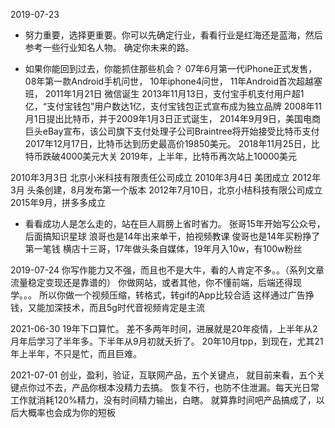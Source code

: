 
2019-07-23
* 努力重要，选择更重要。你可以先确定行业，看看行业是红海还是蓝海，然后参考一些行业知名人物。
确定你未来的路。

* 如果你能回到过去，你能抓住那些机会？
07年6月第一代iPhone正式发售，
08年第一款Android手机问世，
10年iphone4问世，
11年Android首次超越塞班，
2011年1月21日 微信诞生
2013年11月13日，支付宝手机支付用户超1亿，“支付宝钱包”用户数达1亿，支付宝钱包正式宣布成为独立品牌
2008年11月1日提出比特币，并于2009年1月3日正式诞生，
    2014年9月9日，美国电商巨头eBay宣布，该公司旗下支付处理子公司Braintree将开始接受比特币支付
    2017年12月17日，比特币达到历史最高价19850美元。
    2018年11月25日，比特币跌破4000美元大关
    2019年，上半年，比特币再次站上10000美元

2010年3月3日 北京小米科技有限责任公司成立
2010年3月4日 美团成立
2012年3月 头条创建，8月发布第一个版本
2012年7月10日，北京小桔科技有限公司成立
2015年9月，拼多多成立

* 看看成功人是怎么走的，站在巨人肩膀上省时省力。
张哥15年开始写公众号，后面搞知识星球
浪哥也是14年出来单干，拍视频教课
俊哥也是14年买粉挣了第一笔钱
横店十三哥，17年做头条自媒体，19年月入10w，有100w粉丝


2019-07-24
你写作能力又不强，而且也不是大牛，看的人肯定不多。。（系列文章流量稳定变现还是靠谱的）
你做网站，或者其他，你不懂前端，后端还得现学。。。
所以你做一个视频压缩，转格式，转gif的App比较合适
这样通过广告挣钱，又能加深技术，而且5g时代音视频肯定是主流

2021-06-30
19年下口算忙。
差不多两年时间，进展就是20年疫情，上半年从2月年后学习了半年多。下半年从9月初就夭折了。
20年10月tpp，到现在，尤其21年上半年，不只是忙，而且巨难。

2021-07-01
创业，盈利，验证，互联网产品，五个关键点，
就目前来看，五个关键点你过不去，产品你根本没精力去搞。
恢复不行，也防不住泄漏。每天光日常工作就消耗120%精力，没有时间精力输出，白瞎。
就算靠时间吧产品搞成了，以后大概率也会成为你的短板




